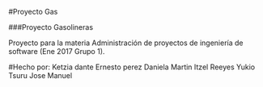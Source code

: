 #Proyecto Gas

###Proyecto Gasolineras

Proyecto para la materia Administración de proyectos de ingeniería de software (Ene 2017 Grupo 1).

#Hecho por:
	Ketzia dante
	Ernesto perez
	Daniela Martin
	Itzel Reeyes
	Yukio Tsuru
	Jose Manuel


